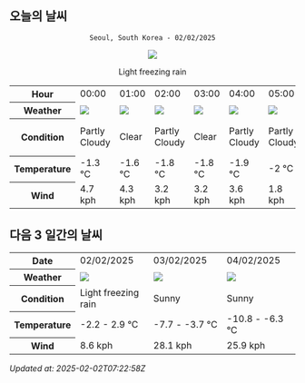 ## 오늘의 날씨
<div align="center">

`Seoul, South Korea - 02/02/2025`

<img src="https://cdn.weatherapi.com/weather/64x64/day/311.png"/>

Light freezing rain

</div>


<table>
    <tr>
        <th>Hour</th>
        <td>00:00</td><td>01:00</td><td>02:00</td><td>03:00</td><td>04:00</td><td>05:00</td><td>06:00</td><td>07:00</td><td>08:00</td><td>09:00</td><td>10:00</td><td>11:00</td><td>12:00</td><td>13:00</td><td>14:00</td><td>15:00</td><td>16:00</td><td>17:00</td><td>18:00</td><td>19:00</td><td>20:00</td><td>21:00</td><td>22:00</td><td>23:00</td>
    </tr>
    <tr>
        <th>Weather</th>
        <td><img src="https://cdn.weatherapi.com/weather/64x64/night/116.png"></img></td><td><img src="https://cdn.weatherapi.com/weather/64x64/night/113.png"></img></td><td><img src="https://cdn.weatherapi.com/weather/64x64/night/116.png"></img></td><td><img src="https://cdn.weatherapi.com/weather/64x64/night/113.png"></img></td><td><img src="https://cdn.weatherapi.com/weather/64x64/night/116.png"></img></td><td><img src="https://cdn.weatherapi.com/weather/64x64/night/116.png"></img></td><td><img src="https://cdn.weatherapi.com/weather/64x64/night/113.png"></img></td><td><img src="https://cdn.weatherapi.com/weather/64x64/night/113.png"></img></td><td><img src="https://cdn.weatherapi.com/weather/64x64/day/113.png"></img></td><td><img src="https://cdn.weatherapi.com/weather/64x64/day/113.png"></img></td><td><img src="https://cdn.weatherapi.com/weather/64x64/day/113.png"></img></td><td><img src="https://cdn.weatherapi.com/weather/64x64/day/113.png"></img></td><td><img src="https://cdn.weatherapi.com/weather/64x64/day/113.png"></img></td><td><img src="https://cdn.weatherapi.com/weather/64x64/day/113.png"></img></td><td><img src="https://cdn.weatherapi.com/weather/64x64/day/122.png"></img></td><td><img src="https://cdn.weatherapi.com/weather/64x64/day/122.png"></img></td><td><img src="https://cdn.weatherapi.com/weather/64x64/day/113.png"></img></td><td><img src="https://cdn.weatherapi.com/weather/64x64/day/176.png"></img></td><td><img src="https://cdn.weatherapi.com/weather/64x64/night/311.png"></img></td><td><img src="https://cdn.weatherapi.com/weather/64x64/night/122.png"></img></td><td><img src="https://cdn.weatherapi.com/weather/64x64/night/122.png"></img></td><td><img src="https://cdn.weatherapi.com/weather/64x64/night/311.png"></img></td><td><img src="https://cdn.weatherapi.com/weather/64x64/night/332.png"></img></td><td><img src="https://cdn.weatherapi.com/weather/64x64/night/326.png"></img></td>
    </tr>
    <tr>
        <th>Condition</th>
        <td width="200px">Partly Cloudy </td><td width="200px">Clear </td><td width="200px">Partly Cloudy </td><td width="200px">Clear </td><td width="200px">Partly Cloudy </td><td width="200px">Partly Cloudy </td><td width="200px">Clear </td><td width="200px">Clear </td><td width="200px">Sunny</td><td width="200px">Sunny</td><td width="200px">Sunny</td><td width="200px">Sunny</td><td width="200px">Sunny</td><td width="200px">Sunny</td><td width="200px">Overcast </td><td width="200px">Overcast </td><td width="200px">Sunny</td><td width="200px">Patchy rain nearby</td><td width="200px">Light freezing rain</td><td width="200px">Overcast </td><td width="200px">Overcast </td><td width="200px">Light freezing rain</td><td width="200px">Moderate snow</td><td width="200px">Light snow</td>
    </tr>
    <tr>
        <th>Temperature</th>
        <td>-1.3 °C</td><td>-1.6 °C</td><td>-1.8 °C</td><td>-1.8 °C</td><td>-1.9 °C</td><td>-2 °C</td><td>-2.2 °C</td><td>-2.2 °C</td><td>-2.2 °C</td><td>-0.9 °C</td><td>0.4 °C</td><td>1.4 °C</td><td>2.2 °C</td><td>2.8 °C</td><td>2.9 °C</td><td>2.8 °C</td><td>5.1 °C</td><td>1.6 °C</td><td>0.9 °C</td><td>0.5 °C</td><td>-0 °C</td><td>-0.4 °C</td><td>-1.4 °C</td><td>-1.2 °C</td>
    </tr>
    <tr>
        <th>Wind</th>
        <td>4.7 kph</td><td>4.3 kph</td><td>3.2 kph</td><td>3.2 kph</td><td>3.6 kph</td><td>1.8 kph</td><td>2.2 kph</td><td>3.2 kph</td><td>4.3 kph</td><td>1.8 kph</td><td>2.2 kph</td><td>2.2 kph</td><td>2.2 kph</td><td>4.3 kph</td><td>6.1 kph</td><td>7.6 kph</td><td>5.4 kph</td><td>5 kph</td><td>4.7 kph</td><td>4 kph</td><td>4.3 kph</td><td>5.8 kph</td><td>7.2 kph</td><td>8.6 kph</td>
    </tr>
</table>


## 다음 3 일간의 날씨


<table>
    <tr>
        <th>Date</th>
        <td>02/02/2025</td><td>03/02/2025</td><td>04/02/2025</td>
    </tr>
    <tr>
        <th>Weather</th>
        <td><img src="https://cdn.weatherapi.com/weather/64x64/day/311.png"/></td><td><img src="https://cdn.weatherapi.com/weather/64x64/day/113.png"/></td><td><img src="https://cdn.weatherapi.com/weather/64x64/day/113.png"/></td>
    </tr>
    <tr>
        <th>Condition</th>
        <td width="200px">Light freezing rain</td><td width="200px">Sunny</td><td width="200px">Sunny</td>
    </tr>
    <tr>
        <th>Temperature</th>
        <td>-2.2 -  2.9 °C</td><td>-7.7 -  -3.7 °C</td><td>-10.8 -  -6.3 °C</td>
    </tr>
    <tr>
        <th>Wind</th>
        <td>8.6 kph</td><td>28.1 kph</td><td>25.9 kph</td>
    </tr>
</table>


*Updated at: 2025-02-02T07:22:58Z*
